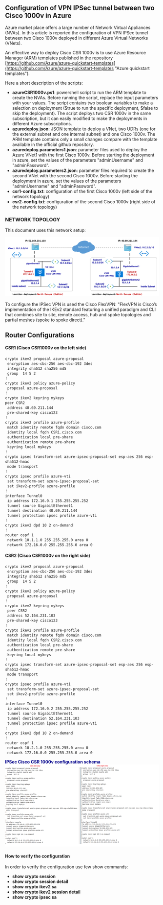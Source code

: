 <properties
   pageTitle="VPN IPSec tunnel between two Cisco 1000v in Azure"
   description="configuration to setup an IPSec tunnel between two Cisco 1000v in two different Azure VNet"
   services=""
   documentationCenter="na"
   authors="fabferri"
   manager=""
   editor=""/>

<tags
   ms.service="configuration-Example-Azure"
   ms.devlang="na"
   ms.topic="article"
   ms.tgt_pltfrm="na"
   ms.workload="na"
   ms.date="17/05/2017"
   ms.author="fabferri" />
##  Configuration of VPN IPSec tunnel between two Cisco 1000v in Azure

Azure market place offers a large number of Network Virtual Appliances (NVAs). In this article is reported the configuration of VPN IPSec tunnel between two Cisco 1000v deployed in different Azure Virtual Networks (VNets).

An effective way to deploy Cisco CSR 1000v is to use Azure Resource Manager (ARM) templates published in the repository [https://github.com/Azure/azure-quickstart-templates](https://github.com/Azure/azure-quickstart-templates "Azure quickstart templates").

Here a short description of the scripts:

- **azureCSR1000v.ps1**: powershell script to run the ARM template to create the NVAs. Before running the script, replace the input parameters with your values. The script contains two boolean variables to make a selection on deployment ($true to run the specific deployment, $false to skip the deployment). The script deploys two CSR 1000v in the same subscription, but it can easily modified to make the deployments in different Azure subscriptions.
- **azuredeploy.json**: JSON template to deploy a VNet, two UDRs (one for the external subnet and one internal subnet) and one Cisco 1000v. The ARM template contains only a small changes compare with the template available in the official github repository.
- **azuredeploy.parameters1.json**: parameter files used to deploy the Azure VNet1 with the first Cisco 1000v. Before starting the deployment in azure, set the values of the parameters "adminUsername"  and "adminPassword".
- **azuredeploy.parameters2.json**: parameter files required to create the second VNet with the second Cisco 1000v. Before starting the deployment in azure, set the values of the parameters "adminUsername"  and "adminPassword".
- **csr1-config.txt**: configuration of the first Cisco 1000v (left side of the network topology)
- **csr2-config.txt**: configuration of the second Cisco 1000v (right side of the network topology)


###  NETWORK TOPOLOGY
This document uses this network setup:

[![0]][0]

To configure the IPSec VPN is used the Cisco FlexVPN: "FlexVPN is Cisco’s implementation of the IKEv2 standard featuring a unified paradigm and CLI that combines site to site, remote access, hub and spoke topologies and partial meshes (spoke to spoke direct)."

## Router Configurations
#### CSR1 (Cisco CSR1000v on the left side)


    crypto ikev2 proposal azure-proposal
     encryption aes-cbc-256 aes-cbc-192 3des
     integrity sha512 sha256 md5
     group  14 5 2
    !
    crypto ikev2 policy azure-policy
     proposal azure-proposal
    !  
    crypto ikev2 keyring mykeys
    peer CSR2
     address 40.69.211.144
     pre-shared-key cisco123
    !
    crypto ikev2 profile azure-profile 
     match identity remote fqdn domain cisco.com 
     identity local fqdn CSR1.cisco.com 
     authentication local pre-share 
     authentication remote pre-share
     keyring local mykeys
    !
    crypto ipsec transform-set azure-ipsec-proposal-set esp-aes 256 esp-sha512-hmac
     mode transport
    !
    crypto ipsec profile azure-vti
     set transform-set azure-ipsec-proposal-set
     set ikev2-profile azure-profile
    !
    interface Tunnel0 
     ip address 172.16.0.1 255.255.255.252 
     tunnel source GigabitEthernet1 
     tunnel destination 40.69.211.144
     tunnel protection ipsec profile azure-vti 
    !
    crypto ikev2 dpd 10 2 on-demand
    !
    router ospf 1 
     network 10.1.1.0 255.255.255.0 area 0   
     network 172.16.0.0 255.255.255.0 area 0



#### CSR2 (Cisco CSR1000v on the right side)

    crypto ikev2 proposal azure-proposal
     encryption aes-cbc-256 aes-cbc-192 3des
     integrity sha512 sha256 md5
     group  14 5 2
    !
    crypto ikev2 policy azure-policy
     proposal azure-proposal
    !
    crypto ikev2 keyring mykeys
     peer CSR2
     address 52.164.231.103
     pre-shared-key cisco123
    !
    crypto ikev2 profile azure-profile 
     match identity remote fqdn domain cisco.com 
     identity local fqdn CSR2.cisco.com 
     authentication local pre-share
     authentication remote pre-share
     keyring local mykeys 
    ! 
    crypto ipsec transform-set azure-ipsec-proposal-set esp-aes 256 esp-sha512-hmac
     mode transport
    !
    crypto ipsec profile azure-vti
     set transform-set azure-ipsec-proposal-set
     set ikev2-profile azure-profile
    !
    interface Tunnel0 
     ip address 172.16.0.2 255.255.255.252 
     tunnel source GigabitEthernet1 
     tunnel destination 52.164.231.103 
     tunnel protection ipsec profile azure-vti
    ! 
    crypto ikev2 dpd 10 2 on-demand
    ! 
    router ospf 1 
     network 10.2.1.0 255.255.255.0 area 0 
     network 172.16.0.0 255.255.255.0 area 0 


 <span style="color:darkblue">**IPSec Cisco CSR 1000v configuration schema**</span>
[![1]][1]



#### How to verify the configuration

In order to verify the configuration use few show commands:

-  **show crypto session**
- **show crypto session detail**
- **show crypto ikev2 sa**
- **show crypto ikev2 session detail**
- **show crypto ipsec sa**


<!--Image References-->
[0]: ./media/NetworkTopology.png "Network topology" 
[1]: ./media/RouterConfigs.png "Router configurations"

<!--Link References-->



